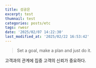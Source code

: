 ```yaml
---
title: 성공은
excerpt: test
thumnail: test
categories: posts/etc
tags: rwesr
date: '2025/02/07 14:22:30'
last_modified_at: '2025/02/22 16:53:42'
---
```

> Set a goal, make a plan and just do it.


고객과의 관계에 집중
고객의 신뢰가 중요하다.

